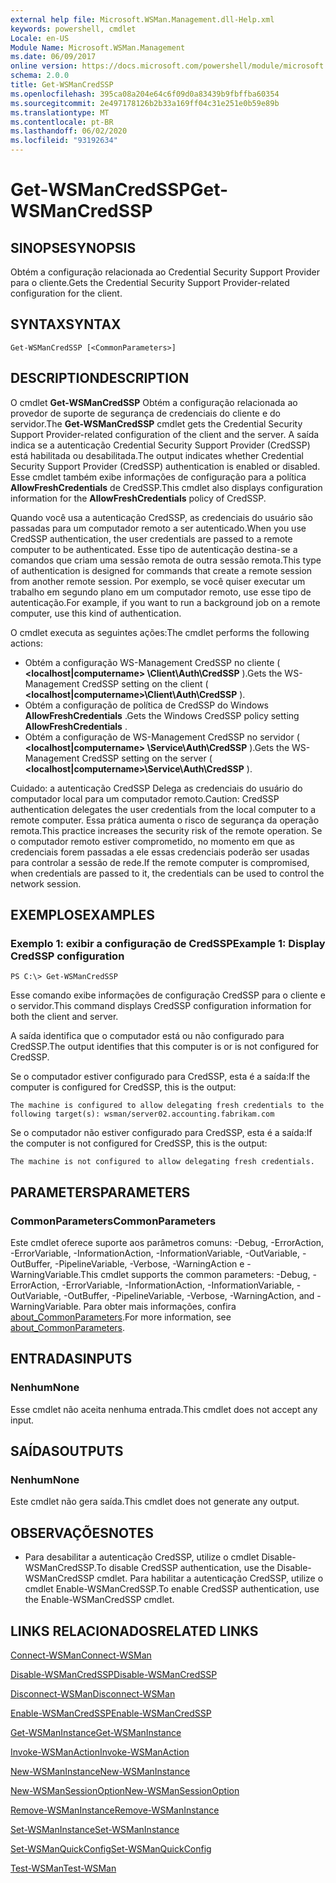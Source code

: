 ```yaml
---
external help file: Microsoft.WSMan.Management.dll-Help.xml
keywords: powershell, cmdlet
Locale: en-US
Module Name: Microsoft.WSMan.Management
ms.date: 06/09/2017
online version: https://docs.microsoft.com/powershell/module/microsoft.wsman.management/get-wsmancredssp?view=powershell-7.1&WT.mc_id=ps-gethelp
schema: 2.0.0
title: Get-WSManCredSSP
ms.openlocfilehash: 395ca08a204e64c6f09d0a83439b9fbffba60354
ms.sourcegitcommit: 2e497178126b2b33a169ff04c31e251e0b59e89b
ms.translationtype: MT
ms.contentlocale: pt-BR
ms.lasthandoff: 06/02/2020
ms.locfileid: "93192634"
---
```

# <span data-ttu-id="2a1f5-103">Get-WSManCredSSP</span><span class="sxs-lookup"><span data-stu-id="2a1f5-103">Get-WSManCredSSP</span></span>

## <span data-ttu-id="2a1f5-104">SINOPSE</span><span class="sxs-lookup"><span data-stu-id="2a1f5-104">SYNOPSIS</span></span>
<span data-ttu-id="2a1f5-105">Obtém a configuração relacionada ao Credential Security Support Provider para o cliente.</span><span class="sxs-lookup"><span data-stu-id="2a1f5-105">Gets the Credential Security Support Provider-related configuration for the client.</span></span>

## <span data-ttu-id="2a1f5-106">SYNTAX</span><span class="sxs-lookup"><span data-stu-id="2a1f5-106">SYNTAX</span></span>

```
Get-WSManCredSSP [<CommonParameters>]
```

## <span data-ttu-id="2a1f5-107">DESCRIPTION</span><span class="sxs-lookup"><span data-stu-id="2a1f5-107">DESCRIPTION</span></span>
<span data-ttu-id="2a1f5-108">O cmdlet **Get-WSManCredSSP** Obtém a configuração relacionada ao provedor de suporte de segurança de credenciais do cliente e do servidor.</span><span class="sxs-lookup"><span data-stu-id="2a1f5-108">The **Get-WSManCredSSP** cmdlet gets the Credential Security Support Provider-related configuration of the client and the server.</span></span>
<span data-ttu-id="2a1f5-109">A saída indica se a autenticação Credential Security Support Provider (CredSSP) está habilitada ou desabilitada.</span><span class="sxs-lookup"><span data-stu-id="2a1f5-109">The output indicates whether Credential Security Support Provider (CredSSP) authentication is enabled or disabled.</span></span>
<span data-ttu-id="2a1f5-110">Esse cmdlet também exibe informações de configuração para a política **AllowFreshCredentials** de CredSSP.</span><span class="sxs-lookup"><span data-stu-id="2a1f5-110">This cmdlet also displays configuration information for the **AllowFreshCredentials** policy of CredSSP.</span></span>

<span data-ttu-id="2a1f5-111">Quando você usa a autenticação CredSSP, as credenciais do usuário são passadas para um computador remoto a ser autenticado.</span><span class="sxs-lookup"><span data-stu-id="2a1f5-111">When you use CredSSP authentication, the user credentials are passed to a remote computer to be authenticated.</span></span>
<span data-ttu-id="2a1f5-112">Esse tipo de autenticação destina-se a comandos que criam uma sessão remota de outra sessão remota.</span><span class="sxs-lookup"><span data-stu-id="2a1f5-112">This type of authentication is designed for commands that create a remote session from another remote session.</span></span>
<span data-ttu-id="2a1f5-113">Por exemplo, se você quiser executar um trabalho em segundo plano em um computador remoto, use esse tipo de autenticação.</span><span class="sxs-lookup"><span data-stu-id="2a1f5-113">For example, if you want to run a background job on a remote computer, use this kind of authentication.</span></span>

<span data-ttu-id="2a1f5-114">O cmdlet executa as seguintes ações:</span><span class="sxs-lookup"><span data-stu-id="2a1f5-114">The cmdlet performs the following actions:</span></span>

- <span data-ttu-id="2a1f5-115">Obtém a configuração WS-Management CredSSP no cliente ( **\<localhost|computername\> \Client\Auth\CredSSP** ).</span><span class="sxs-lookup"><span data-stu-id="2a1f5-115">Gets the WS-Management CredSSP setting on the client ( **\<localhost|computername\>\Client\Auth\CredSSP** ).</span></span>
- <span data-ttu-id="2a1f5-116">Obtém a configuração de política de CredSSP do Windows **AllowFreshCredentials** .</span><span class="sxs-lookup"><span data-stu-id="2a1f5-116">Gets the Windows CredSSP policy setting **AllowFreshCredentials** .</span></span>
- <span data-ttu-id="2a1f5-117">Obtém a configuração de WS-Management CredSSP no servidor ( **\<localhost|computername\> \Service\Auth\CredSSP** ).</span><span class="sxs-lookup"><span data-stu-id="2a1f5-117">Gets the WS-Management CredSSP setting on the server ( **\<localhost|computername\>\Service\Auth\CredSSP** ).</span></span>

<span data-ttu-id="2a1f5-118">Cuidado: a autenticação CredSSP Delega as credenciais do usuário do computador local para um computador remoto.</span><span class="sxs-lookup"><span data-stu-id="2a1f5-118">Caution: CredSSP authentication delegates the user credentials from the local computer to a remote computer.</span></span>
<span data-ttu-id="2a1f5-119">Essa prática aumenta o risco de segurança da operação remota.</span><span class="sxs-lookup"><span data-stu-id="2a1f5-119">This practice increases the security risk of the remote operation.</span></span>
<span data-ttu-id="2a1f5-120">Se o computador remoto estiver comprometido, no momento em que as credenciais forem passadas a ele essas credenciais poderão ser usadas para controlar a sessão de rede.</span><span class="sxs-lookup"><span data-stu-id="2a1f5-120">If the remote computer is compromised, when credentials are passed to it, the credentials can be used to control the network session.</span></span>

## <span data-ttu-id="2a1f5-121">EXEMPLOS</span><span class="sxs-lookup"><span data-stu-id="2a1f5-121">EXAMPLES</span></span>

### <span data-ttu-id="2a1f5-122">Exemplo 1: exibir a configuração de CredSSP</span><span class="sxs-lookup"><span data-stu-id="2a1f5-122">Example 1: Display CredSSP configuration</span></span>

```
PS C:\> Get-WSManCredSSP
```

<span data-ttu-id="2a1f5-123">Esse comando exibe informações de configuração CredSSP para o cliente e o servidor.</span><span class="sxs-lookup"><span data-stu-id="2a1f5-123">This command displays CredSSP configuration information for both the client and server.</span></span>

<span data-ttu-id="2a1f5-124">A saída identifica que o computador está ou não configurado para CredSSP.</span><span class="sxs-lookup"><span data-stu-id="2a1f5-124">The output identifies that this computer is or is not configured for CredSSP.</span></span>

<span data-ttu-id="2a1f5-125">Se o computador estiver configurado para CredSSP, esta é a saída:</span><span class="sxs-lookup"><span data-stu-id="2a1f5-125">If the computer is configured for CredSSP, this is the output:</span></span>

`The machine is configured to allow delegating fresh credentials to the following target(s): wsman/server02.accounting.fabrikam.com`

<span data-ttu-id="2a1f5-126">Se o computador não estiver configurado para CredSSP, esta é a saída:</span><span class="sxs-lookup"><span data-stu-id="2a1f5-126">If the computer is not configured for CredSSP, this is the output:</span></span>

`The machine is not configured to allow delegating fresh credentials.`

## <span data-ttu-id="2a1f5-127">PARAMETERS</span><span class="sxs-lookup"><span data-stu-id="2a1f5-127">PARAMETERS</span></span>

### <span data-ttu-id="2a1f5-128">CommonParameters</span><span class="sxs-lookup"><span data-stu-id="2a1f5-128">CommonParameters</span></span>
<span data-ttu-id="2a1f5-129">Este cmdlet oferece suporte aos parâmetros comuns: -Debug, -ErrorAction, -ErrorVariable, -InformationAction, -InformationVariable, -OutVariable, -OutBuffer, -PipelineVariable, -Verbose, -WarningAction e -WarningVariable.</span><span class="sxs-lookup"><span data-stu-id="2a1f5-129">This cmdlet supports the common parameters: -Debug, -ErrorAction, -ErrorVariable, -InformationAction, -InformationVariable, -OutVariable, -OutBuffer, -PipelineVariable, -Verbose, -WarningAction, and -WarningVariable.</span></span> <span data-ttu-id="2a1f5-130">Para obter mais informações, confira [about_CommonParameters](https://go.microsoft.com/fwlink/?LinkID=113216).</span><span class="sxs-lookup"><span data-stu-id="2a1f5-130">For more information, see [about_CommonParameters](https://go.microsoft.com/fwlink/?LinkID=113216).</span></span>

## <span data-ttu-id="2a1f5-131">ENTRADAS</span><span class="sxs-lookup"><span data-stu-id="2a1f5-131">INPUTS</span></span>

### <span data-ttu-id="2a1f5-132">Nenhum</span><span class="sxs-lookup"><span data-stu-id="2a1f5-132">None</span></span>
<span data-ttu-id="2a1f5-133">Esse cmdlet não aceita nenhuma entrada.</span><span class="sxs-lookup"><span data-stu-id="2a1f5-133">This cmdlet does not accept any input.</span></span>

## <span data-ttu-id="2a1f5-134">SAÍDAS</span><span class="sxs-lookup"><span data-stu-id="2a1f5-134">OUTPUTS</span></span>

### <span data-ttu-id="2a1f5-135">Nenhum</span><span class="sxs-lookup"><span data-stu-id="2a1f5-135">None</span></span>
<span data-ttu-id="2a1f5-136">Este cmdlet não gera saída.</span><span class="sxs-lookup"><span data-stu-id="2a1f5-136">This cmdlet does not generate any output.</span></span>

## <span data-ttu-id="2a1f5-137">OBSERVAÇÕES</span><span class="sxs-lookup"><span data-stu-id="2a1f5-137">NOTES</span></span>

* <span data-ttu-id="2a1f5-138">Para desabilitar a autenticação CredSSP, utilize o cmdlet Disable-WSManCredSSP.</span><span class="sxs-lookup"><span data-stu-id="2a1f5-138">To disable CredSSP authentication, use the Disable-WSManCredSSP cmdlet.</span></span> <span data-ttu-id="2a1f5-139">Para habilitar a autenticação CredSSP, utilize o cmdlet Enable-WSManCredSSP.</span><span class="sxs-lookup"><span data-stu-id="2a1f5-139">To enable CredSSP authentication, use the Enable-WSManCredSSP cmdlet.</span></span>

## <span data-ttu-id="2a1f5-140">LINKS RELACIONADOS</span><span class="sxs-lookup"><span data-stu-id="2a1f5-140">RELATED LINKS</span></span>

[<span data-ttu-id="2a1f5-141">Connect-WSMan</span><span class="sxs-lookup"><span data-stu-id="2a1f5-141">Connect-WSMan</span></span>](Connect-WSMan.md)

[<span data-ttu-id="2a1f5-142">Disable-WSManCredSSP</span><span class="sxs-lookup"><span data-stu-id="2a1f5-142">Disable-WSManCredSSP</span></span>](Disable-WSManCredSSP.md)

[<span data-ttu-id="2a1f5-143">Disconnect-WSMan</span><span class="sxs-lookup"><span data-stu-id="2a1f5-143">Disconnect-WSMan</span></span>](Disconnect-WSMan.md)

[<span data-ttu-id="2a1f5-144">Enable-WSManCredSSP</span><span class="sxs-lookup"><span data-stu-id="2a1f5-144">Enable-WSManCredSSP</span></span>](Enable-WSManCredSSP.md)

[<span data-ttu-id="2a1f5-145">Get-WSManInstance</span><span class="sxs-lookup"><span data-stu-id="2a1f5-145">Get-WSManInstance</span></span>](Get-WSManInstance.md)

[<span data-ttu-id="2a1f5-146">Invoke-WSManAction</span><span class="sxs-lookup"><span data-stu-id="2a1f5-146">Invoke-WSManAction</span></span>](Invoke-WSManAction.md)

[<span data-ttu-id="2a1f5-147">New-WSManInstance</span><span class="sxs-lookup"><span data-stu-id="2a1f5-147">New-WSManInstance</span></span>](New-WSManInstance.md)

[<span data-ttu-id="2a1f5-148">New-WSManSessionOption</span><span class="sxs-lookup"><span data-stu-id="2a1f5-148">New-WSManSessionOption</span></span>](New-WSManSessionOption.md)

[<span data-ttu-id="2a1f5-149">Remove-WSManInstance</span><span class="sxs-lookup"><span data-stu-id="2a1f5-149">Remove-WSManInstance</span></span>](Remove-WSManInstance.md)

[<span data-ttu-id="2a1f5-150">Set-WSManInstance</span><span class="sxs-lookup"><span data-stu-id="2a1f5-150">Set-WSManInstance</span></span>](Set-WSManInstance.md)

[<span data-ttu-id="2a1f5-151">Set-WSManQuickConfig</span><span class="sxs-lookup"><span data-stu-id="2a1f5-151">Set-WSManQuickConfig</span></span>](Set-WSManQuickConfig.md)

[<span data-ttu-id="2a1f5-152">Test-WSMan</span><span class="sxs-lookup"><span data-stu-id="2a1f5-152">Test-WSMan</span></span>](Test-WSMan.md)

